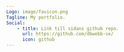 ```yaml
---
Logo: image/favicon.png
Tagline: My portfolio.
Social:
    - title: Link till sidans github repo.
      url: https://github.com/dbwebb-se/
      icon: github
---
```

